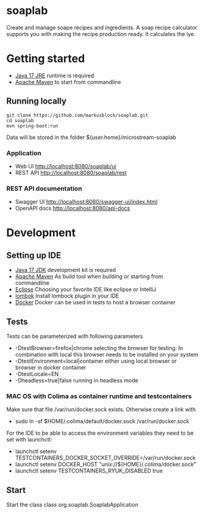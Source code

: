 # soaplab
Create and manage soape recipes and ingredients. A soap recipe calculator supports you with making the recipe production ready. It calculates the lye.

# Getting started
- [Java 17 JRE](https://adoptium.net/de/temurin/releases/?version=17) runtime is required
- [Apache Maven](https://maven.apache.org/) to start from commandline

## Running locally
```
git clone https://github.com/markusblock/soaplab.git
cd soaplab
mvn spring-boot:run
```

Data will be stored in the folder ${user.home}/microstream-soaplab

### Application
- Web UI [http://localhost:8080/soaplab/ui](http://localhost:8080/soaplab/ui)
- REST API [http://localhost:8080/soaplab/rest](http://localhost:8080/soaplab/rest)

### REST API documentation
- Swagger UI [http://localhost:8080/swagger-ui/index.html](http://localhost:8080/swagger-ui/index.html)
- OpenAPI docs [http://localhost:8080/api-docs](http://localhost:8080/api-docs)

# Development
## Setting up IDE
- [Java 17 JDK](https://adoptium.net/de/temurin/releases/?version=17) development kit is required
- [Apache Maven](https://maven.apache.org/) As build tool when building or starting from commandline
- [Eclipse](https://www.eclipse.org) Choosing your favorite IDE like eclipse or IntelliJ
- [lombok](https://projectlombok.org) Install lombock plugin in your IDE
- [Docker](https://www.docker.com) Docker can be used in tests to host a browser container

## Tests
Tests can be parameterized with following parameters
- -DtestBrowser=firefox|chrome selecting the browser for testing. In combination with local this browser needs to be installed on your system
- -DtestEnvironment=local|container either using local browser or browser in docker container
- -DtestLocale=EN
- -Dheadless=true|false running in headless mode

### MAC OS with Colima as container runtime and testcontainers
Make sure that file /var/run/docker.sock exists. Otherwise create a link with 
- sudo ln -sf $HOME/.colima/default/docker.sock /var/run/docker.sock

For the IDE to be able to access the environment variables they need to be set with launchctl:
- launchctl setenv TESTCONTAINERS_DOCKER_SOCKET_OVERRIDE=/var/run/docker.sock
- launchctl setenv DOCKER_HOST "unix://${HOME}/.colima/docker.sock"
- launchctl setenv TESTCONTAINERS_RYUK_DISABLED true

## Start
Start the class class org.soaplab.SoaplabApplication


